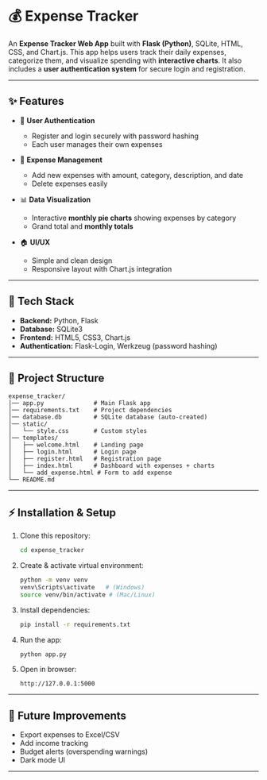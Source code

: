 # 💰 Expense Tracker

An **Expense Tracker Web App** built with **Flask (Python)**, SQLite, HTML, CSS, and Chart.js.
This app helps users track their daily expenses, categorize them, and visualize spending with **interactive charts**.
It also includes a **user authentication system** for secure login and registration.

---

## ✨ Features

* 🔑 **User Authentication**

  * Register and login securely with password hashing
  * Each user manages their own expenses

* 📝 **Expense Management**

  * Add new expenses with amount, category, description, and date
  * Delete expenses easily

* 📊 **Data Visualization**

  * Interactive **monthly pie charts** showing expenses by category
  * Grand total and **monthly totals**

* 🏠 **UI/UX**

  * Simple and clean design
  * Responsive layout with Chart.js integration

---

## 🚀 Tech Stack

* **Backend:** Python, Flask
* **Database:** SQLite3
* **Frontend:** HTML5, CSS3, Chart.js
* **Authentication:** Flask-Login, Werkzeug (password hashing)

---

## 📂 Project Structure

```
expense_tracker/
│── app.py              # Main Flask app
│── requirements.txt    # Project dependencies
│── database.db         # SQLite database (auto-created)
│── static/
│   └── style.css       # Custom styles
│── templates/
│   ├── welcome.html    # Landing page
│   ├── login.html      # Login page
│   ├── register.html   # Registration page
│   ├── index.html      # Dashboard with expenses + charts
│   └── add_expense.html # Form to add expense
└── README.md
```

---

## ⚡ Installation & Setup

1. Clone this repository:

   ```bash
   cd expense_tracker
   ```

2. Create & activate virtual environment:

   ```bash
   python -m venv venv
   venv\Scripts\activate   # (Windows)
   source venv/bin/activate # (Mac/Linux)
   ```

3. Install dependencies:

   ```bash
   pip install -r requirements.txt
   ```

4. Run the app:

   ```bash
   python app.py
   ```

5. Open in browser:

   ```
   http://127.0.0.1:5000
   ```

---


## 📌 Future Improvements

* Export expenses to Excel/CSV
* Add income tracking
* Budget alerts (overspending warnings)
* Dark mode UI

---

